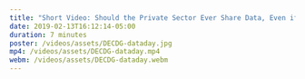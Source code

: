 ```yaml
---
title: "Short Video: Should the Private Sector Ever Share Data, Even if for Public Good?"
date: 2019-02-13T16:12:14-05:00
duration: 7 minutes
poster: /videos/assets/DECDG-dataday.jpg
mp4: /videos/assets/DECDG-dataday.mp4
webm: /videos/assets/DECDG-dataday.webm
---
```

